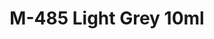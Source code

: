 ---
layout: product
title: "M-485 Light Grey 10ml"
price: "330" 
desc: "Acrylic Laquer 10mL"
img_path: "/assets/img/RC255.webp"
brand: "AK "
available: true
special_offer: false
new: false
soon: false
cat: "020000"
subcat: "020200"
subsubcat: "020201"
sifra: "RC255"
popular: false
spec: true
---